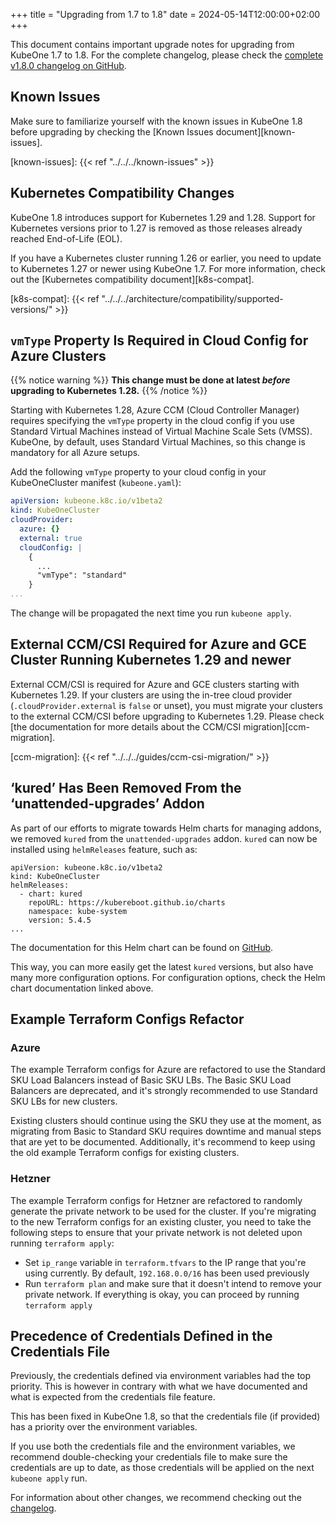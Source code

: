+++
title = "Upgrading from 1.7 to 1.8"
date = 2024-05-14T12:00:00+02:00
+++

This document contains important upgrade notes for upgrading from KubeOne 1.7
to 1.8. For the complete changelog, please check the
[complete v1.8.0 changelog on GitHub][changelog].

[changelog]: https://github.com/kubermatic/kubeone/blob/main/CHANGELOG/CHANGELOG-1.8.md

## Known Issues

Make sure to familiarize yourself with the known issues in KubeOne 1.8 before
upgrading by checking the [Known Issues document][known-issues].

[known-issues]: {{< ref "../../../known-issues" >}}

## Kubernetes Compatibility Changes

KubeOne 1.8 introduces support for Kubernetes 1.29 and 1.28. Support for
Kubernetes versions prior to 1.27 is removed as those releases already
reached End-of-Life (EOL).

If you have a Kubernetes cluster running 1.26 or earlier, you need to update to
Kubernetes 1.27 or newer using KubeOne 1.7. For more information, check out
the [Kubernetes compatibility document][k8s-compat].

[k8s-compat]: {{< ref "../../../architecture/compatibility/supported-versions/" >}}

## `vmType` Property Is Required in Cloud Config for Azure Clusters

{{% notice warning %}}
**This change must be done at latest _before_ upgrading to Kubernetes 1.28.**
{{% /notice %}}

Starting with Kubernetes 1.28, Azure CCM (Cloud Controller Manager) requires
specifying the `vmType` property in the cloud config if you use Standard Virtual
Machines instead of Virtual Machine Scale Sets (VMSS). KubeOne, by default,
uses Standard Virtual Machines, so this change is mandatory for all
Azure setups.

Add the following `vmType` property to your cloud config in your KubeOneCluster
manifest (`kubeone.yaml`):

```yaml
apiVersion: kubeone.k8c.io/v1beta2
kind: KubeOneCluster
cloudProvider:
  azure: {}
  external: true
  cloudConfig: |
    {
      ...
      "vmType": "standard"
    }
...
```

The change will be propagated the next time you run `kubeone apply`.

## External CCM/CSI Required for Azure and GCE Cluster Running Kubernetes 1.29 and newer

External CCM/CSI is required for Azure and GCE clusters starting with Kubernetes
1.29. If your clusters are using the in-tree cloud provider (`.cloudProvider.external`
is `false` or unset), you must migrate your clusters to the external CCM/CSI before
upgrading to Kubernetes 1.29. Please check [the documentation for more details about
the CCM/CSI  migration][ccm-migration].

[ccm-migration]: {{< ref "../../../guides/ccm-csi-migration/" >}}

## ‘kured’ Has Been Removed From the ‘unattended-upgrades’ Addon

As part of our efforts to migrate towards Helm charts for managing addons,
we removed `kured` from the `unattended-upgrades` addon. `kured` can now
be installed using `helmReleases` feature, such as:

```
apiVersion: kubeone.k8c.io/v1beta2
kind: KubeOneCluster
helmReleases:
  - chart: kured
    repoURL: https://kubereboot.github.io/charts
    namespace: kube-system
    version: 5.4.5
...
```

The documentation for this Helm chart can be found on [GitHub][kured-helm].

This way, you can more easily get the latest `kured` versions, but also have 
many more configuration options. For configuration options, check the Helm
chart documentation linked above.

[kured-helm]: https://github.com/kubereboot/charts/tree/main/charts/kured

## Example Terraform Configs Refactor

### Azure

The example Terraform configs for Azure are refactored to use the Standard SKU
Load Balancers instead of Basic SKU LBs. The Basic SKU Load Balancers are
deprecated, and it's strongly recommended to use Standard SKU LBs for new
clusters.

Existing clusters should continue using the SKU they use at the moment,
as migrating from Basic to Standard SKU requires downtime and manual steps
that are yet to be documented. Additionally, it's recommend to keep using
the old example Terraform configs for existing clusters.

### Hetzner

The example Terraform configs for Hetzner are refactored to randomly generate
the private network to be used for the cluster. If you're migrating to the new
Terraform configs for an existing cluster, you need to take the following steps
to ensure that your private network is not deleted upon running `terraform apply`:

- Set `ip_range` variable in `terraform.tfvars` to the IP range that you're using
  currently. By default, `192.168.0.0/16` has been used previously
- Run `terraform plan` and make sure that it doesn't intend to remove your private
  network. If everything is okay, you can proceed by running `terraform apply`

## Precedence of Credentials Defined in the Credentials File

Previously, the credentials defined via environment variables had the top priority.
This is however in contrary with what we have documented and what is expected from
the credentials file feature.

This has been fixed in KubeOne 1.8, so that the credentials file (if provided) has
a priority over the environment variables.

If you use both the credentials file and the environment variables, we recommend
double-checking your credentials file to make sure the credentials are up to date,
as those credentials will be applied on the next `kubeone apply` run.

For information about other changes, we recommend checking out the
[changelog][changelog].
